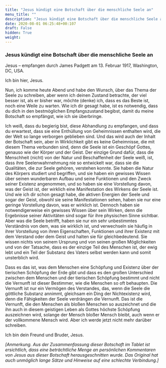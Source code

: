 ```yaml
---
title: "Jesus kündigt eine Botschaft über die menschliche Seele an"
menu_title: ""
description: "Jesus kündigt eine Botschaft über die menschliche Seele an"
date: 2020-08-01 06:25:48+00:107
draft: False
hidden: True
weight:
---
```

### Jesus kündigt eine Botschaft über die menschliche Seele an

Jesus – empfangen durch James Padgett am 13. Februar 1917, Washington, DC, USA.

Ich bin hier, Jesus.

Nun, ich komme heute Abend und habe den Wunsch, über das Thema der Seele zu schreiben, aber wenn ich deinen Zustand betrachte, der viel besser ist, als er bisher war, möchte (denke) ich, dass es das Beste ist, noch eine Weile zu warten. Wie ich dir gesagt habe, ist es notwendig, dass du dich in den bestmöglichen Empfangszustand begibst, damit du meine Botschaft so empfängst, wie ich sie überbringe.

Ich weiß, dass du begierig bist, diese Abhandlung zu empfangen, und dass du erwartest, dass sie eine Enthüllung von Geheimnissen enthalten wird, die der Welt so lange verborgen geblieben sind. Und das wird auch der Inhalt der Botschaft sein, aber in Wirklichkeit gibt es keine Geheimnisse, die mit diesem Thema verbunden sind, denn die Seele ist ein Geschöpf Gottes, genauso wie der Körper und der Geist. Der einzige Grund dafür, dass die Menschheit (nicht) von der Natur und Beschaffenheit der Seele weiß, ist, dass ihre Seelenwahrnehmung nie so entwickelt war, dass sie die Qualitäten, die zur Seele gehören, verstehen konnte. Sie haben die Natur des Körpers studiert und begriffen, und sie haben ein gewisses Wissen über seinen wunderbaren Aufbau und seine Funktionen und den Zweck seiner Existenz angenommen, und so haben sie eine Vorstellung davon, was der Geist ist, der wirklich eine Manifestation des Wirkens der Seele ist. Und wie ich dir schon gesagt habe, die aktiven Energien der Seele und sogar der Geist, obwohl sie seine Manifestationen sehen, haben sie nur eine geringe Vorstellung davon, was er wirklich ist. Dennoch haben sie notwendigerweise ein gewisses Wissen über sein Wirken, denn die Ergebnisse seiner Aktivitäten sind sogar für ihre physischen Sinne sichtbar. Aber was die Seele betrifft, haben sie nur ein sehr unbestimmtes Verständnis von dem, was sie wirklich ist, und verwechseln sie häufig in ihrer Vorstellung von ihren Eigenschaften, Funktionen und ihrer Existenz mit dem Verstand oder dem Geist und halten sie für gleichbedeutend. Sie wissen nichts von seinem Ursprung und von seinen großen Möglichkeiten und von der Tatsache, dass es der einzige Teil des Menschen ist, der ewig lebt und ein Teil der Substanz des Vaters selbst werden kann und somit unsterblich wird.

Dass es das ist, was dem Menschen eine Schöpfung und Existenz über der tierischen Schöpfung der Erde gibt und dass es den großen Unterschied zwischen dem Menschen und der tierischen Schöpfung bestimmt und nicht die Vernunft ist dieser Bestimmer, wie die Menschen so oft behaupten. Die Vernunft ist nur ein Vermögen des Verstandes, das, wenn die Seele die göttliche Substanz annimmt, gleichsam ein Ding der Nichtexistenz wird, denn die Fähigkeiten der Seele verdrängen die Vernunft. Das ist die Vernunft, die den Menschen als bloßen Menschen so auszeichnet und die ihn auch in diesem geistigen Leben als Gottes höchste Schöpfung auszeichnen wird, solange der Mensch bloßer Mensch bleibt, auch wenn er der vollkommene Mensch wird. Aber ich werde jetzt nicht mehr darüber schreiben.

Ich bin dein Freund und Bruder, Jesus.

*[Anmerkung. Aus der Zusammenfassung dieser Botschaft im Tablet ist ersichtlich, dass eine beträchtliche Menge an persönlichen Kommentaren von Jesus aus dieser Botschaft herausgeschnitten wurde. Das Original hat auch unmöglich lange Sätze und Hinweise auf eine schlechte Verbindung.]*
